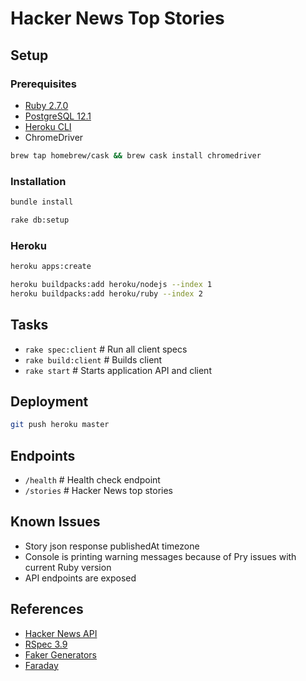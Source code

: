 # Hacker News Top Stories

## Setup
### Prerequisites
- [Ruby 2.7.0](https://www.ruby-lang.org/en/documentation/installation/)
- [PostgreSQL 12.1](https://www.postgresql.org/docs/12/tutorial-install.html)
- [Heroku CLI](https://devcenter.heroku.com/articles/heroku-cli)
- ChromeDriver
```sh
brew tap homebrew/cask && brew cask install chromedriver
```
### Installation
```sh
bundle install
```
```sh
rake db:setup
```
### Heroku
```sh
heroku apps:create
```
```sh
heroku buildpacks:add heroku/nodejs --index 1
heroku buildpacks:add heroku/ruby --index 2
```
## Tasks
- `rake spec:client` # Run all client specs
- `rake build:client` # Builds client
- `rake start` # Starts application API and client
## Deployment
```sh
git push heroku master
```
## Endpoints
- `/health` # Health check endpoint
- `/stories` # Hacker News top stories
## Known Issues
- Story json response publishedAt timezone
- Console is printing warning messages because of Pry issues with current Ruby version
- API endpoints are exposed
## References
- [Hacker News API](https://github.com/HackerNews/API)
- [RSpec 3.9](https://relishapp.com/rspec/rspec-expectations/v/3-9/docs)
- [Faker Generators](https://github.com/faker-ruby/faker#generators)
- [Faraday](https://lostisland.github.io/faraday/usage/)